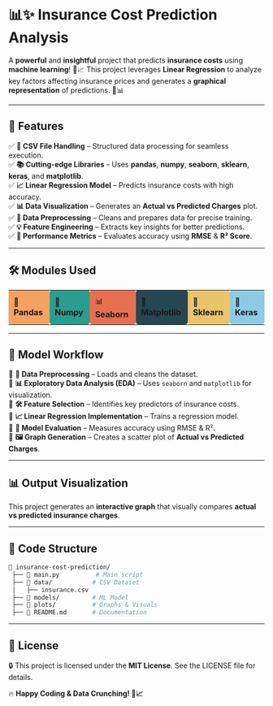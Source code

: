 # 📊✨ Insurance Cost Prediction Analysis  

A **powerful** and **insightful** project that predicts **insurance costs** using **machine learning**! 🧠📈 This project leverages **Linear Regression** to analyze key factors affecting insurance prices and generates a **graphical representation** of predictions. 🎯📊  

---

## 🚀 **Features**  

✅ **📂 CSV File Handling** – Structured data processing for seamless execution.  
✅ **📚 Cutting-edge Libraries** – Uses **pandas**, **numpy**, **seaborn**, **sklearn**, **keras**, and **matplotlib**.  
✅ **📈 Linear Regression Model** – Predicts insurance costs with high accuracy.  
✅ **📊 Data Visualization** – Generates an **Actual vs Predicted Charges** plot.  
✅ **🔄 Data Preprocessing** – Cleans and prepares data for precise training.  
✅ **💡 Feature Engineering** – Extracts key insights for better predictions.  
✅ **📏 Performance Metrics** – Evaluates accuracy using **RMSE** & **R² Score**.  

---

## 🛠 **Modules Used**  

<div align="center">
  <table>
    <tr>
      <td style="background-color:#f4a261; padding:10px; border-radius:5px;">🐼 <b>Pandas</b></td>
      <td style="background-color:#2a9d8f; padding:10px; border-radius:5px;">🔢 <b>Numpy</b></td>
      <td style="background-color:#e76f51; padding:10px; border-radius:5px;">📊 <b>Seaborn</b></td>
      <td style="background-color:#264653; padding:10px; border-radius:5px;">🎨 <b>Matplotlib</b></td>
      <td style="background-color:#e9c46a; padding:10px; border-radius:5px;">🤖 <b>Sklearn</b></td>
      <td style="background-color:#8ecae6; padding:10px; border-radius:5px;">🧠 <b>Keras</b></td>
    </tr>
  </table>
</div>  

---

## 🎯 **Model Workflow**  

🔹 **📜 Data Preprocessing** – Loads and cleans the dataset.  
🔹 **📊 Exploratory Data Analysis (EDA)** – Uses `seaborn` and `matplotlib` for visualization.  
🔹 **🛠 Feature Selection** – Identifies key predictors of insurance costs.  
🔹 **📈 Linear Regression Implementation** – Trains a regression model.  
🔹 **📏 Model Evaluation** – Measures accuracy using RMSE & R².  
🔹 **🖼 Graph Generation** – Creates a scatter plot of **Actual vs Predicted Charges**.  

---

## 📊 **Output Visualization**  

This project generates an **interactive graph** that visually compares **actual vs predicted insurance charges**.  

---

## 📁 **Code Structure**  
```bash
📂 insurance-cost-prediction/
 ├── 📄 main.py          # Main script
 ├── 📂 data/           # CSV Dataset
 │   ├── insurance.csv  
 ├── 📂 models/         # ML Model
 ├── 📂 plots/          # Graphs & Visuals
 ├── 📄 README.md       # Documentation
```


---

## 📝 **License**  
🔒 This project is licensed under the **MIT License**. See the LICENSE file for details.  

🔥 **Happy Coding & Data Crunching! 🚀📈**  
